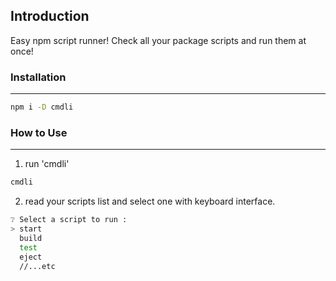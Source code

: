 ## Introduction

Easy npm script runner!
Check all your package scripts and run them at once!

### Installation

---

```sh
npm i -D cmdli
```

### How to Use

---

1. run 'cmdli'

```sh
cmdli
```

2. read your scripts list and select one with keyboard interface.

```sh
❔ Select a script to run :
> start
  build
  test
  eject
  //...etc
```
